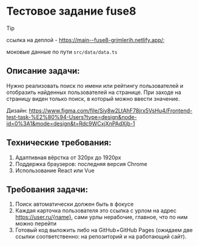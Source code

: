 # Тестовое задание fuse8

> [!TIP]
> ссылка на деплой - https://main--fuse8-grimlerih.netlify.app/;
>
> моковые данные по пути `src/data/data.ts`

## Описание задачи:
Нужно реализовать поиск по имени или рейтингу пользователей  и отобразить найденных пользователей на странице. При заходе на страницу виден только поиск, в который можно ввести значение.

Дизайн: https://www.figma.com/file/Siy8w2LtAhF78jrx5VsHu4/Frontend-test-task-%E2%80%94-Users?type=design&node-id=0%3A1&mode=design&t=Rdc9WCxjXnPAdXjb-1

## Технические требования:
1.	Адаптивная вёрстка от 320px до 1920px
2.	Поддержка браузеров: последняя версия Chrome
3.	Использование React или Vue
   
## Требования задачи:
1.	Поиск автоматически должен быть в фокусе
2.	Каждая карточка пользователя это ссылка с урлом на адрес https://user.ru/{name}, сами урлы нерабочие, главное, что по ним можно перейти
3.	Готовый код выложить либо на GitHub+GitHub Pages (ожидаем две ссылки соответственно: на репозиторий и на работающий сайт).

